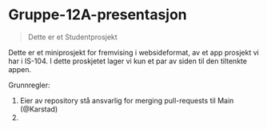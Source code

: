 # Gruppe-12A-presentasjon

>Dette er et Studentprosjekt

Dette er et miniprosjekt for fremvising i websideformat, av et app prosjekt vi har i IS-104.
I dette proskjetet lager vi kun et par av siden til den tiltenkte appen.

Grunnregler:
1. Eier av repository stå ansvarlig for merging pull-requests til Main (@Karstad)
2. 
